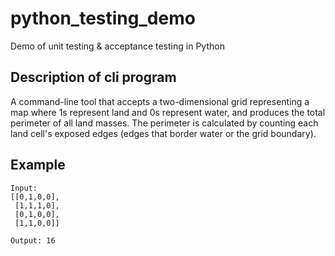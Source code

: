 # python_testing_demo
Demo of unit testing &amp; acceptance testing in Python

## Description of cli program

A command-line tool that accepts a two-dimensional grid representing a map where 1s represent land and 0s represent water, and produces the total perimeter of all land masses. The perimeter is calculated by counting each land cell's exposed edges (edges that border water or the grid boundary).

## Example
```
Input:
[[0,1,0,0],
 [1,1,1,0],
 [0,1,0,0],
 [1,1,0,0]]

Output: 16
```